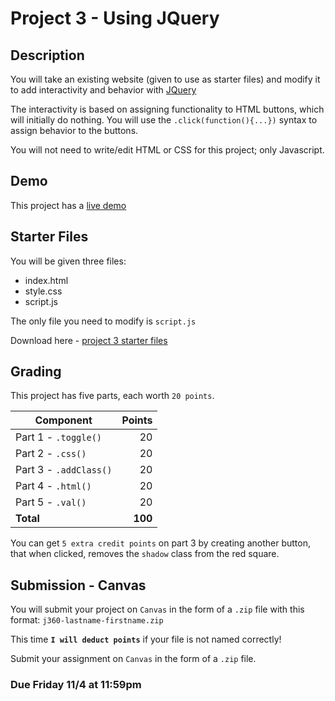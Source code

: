 # Project 3 - Using JQuery
## Description
You will take an existing website (given to use as starter files) and modify it to add interactivity and behavior with [JQuery](http://www.w3schools.com/jquery/default.asp)

The interactivity is based on assigning functionality to HTML buttons, which will initially do nothing. You will use the `.click(function(){...})` syntax to assign behavior to the buttons. 

You will not need to write/edit HTML or CSS for this project; only Javascript.

## Demo
This project has a [live demo](j360p3demo/index.html)

## Starter Files
You will be given three files:

 * index.html
 * style.css
 * script.js

The only file you need to modify is `script.js`

Download here - [project 3 starter files](j360_p3starter.zip)

## Grading

This project has five parts, each worth `20 points`.

|Component|Points |
| ---     |-----: | 
| Part 1 - `.toggle()` | 20 |
| Part 2 - `.css()` | 20 |
| Part 3 - `.addClass()` | 20 |
| Part 4 - `.html()` | 20 |
| Part 5 - `.val()` | 20 |
|**Total**|**100**|

You can get `5 extra credit points` on part 3 by creating another button, that when clicked, removes the `shadow` class from the red square.

## Submission - Canvas
You will submit your project on `Canvas` in the form of a `.zip` file with this format:
`j360-lastname-firstname.zip` 

This time **`I will deduct points`** if your file is not named correctly!

Submit your assignment on `Canvas` in the form of a `.zip` file.


### **Due Friday 11/4 at 11:59pm**


